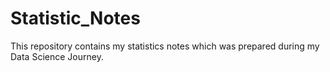 # Statistic_Notes
This repository contains my statistics notes which was prepared during my Data Science Journey.
